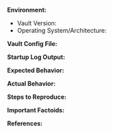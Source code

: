 <!-- Please reserve GitHub issues for bug reports and feature requests.

For questions, the best place to get answers is on our [mailing list](https://groups.google.com/forum/#!forum/vault-tool), as they will get more visibility from experienced users than the issue tracker.

Please note: We take Vault's security and our users' trust very seriously. If you believe you have found a security issue in Vault, please responsibly disclose by contacting us at security@hashicorp.com.
-->


<!-- Uncomment this section if this is a feature request. Include or exclude other sections as deemed appropriate.
**Feature Request:**
-->

**Environment:**
<!-- The version can be retrieved with `vault version`. -->

* Vault Version:
* Operating System/Architecture:

**Vault Config File:**
<!-- Configuration file used for the vault server. -->

**Startup Log Output:**
<!-- Logs from vault's output on startup, if available. -->

**Expected Behavior:**
<!-- What should have happened? -->

**Actual Behavior:**
<!-- What actually happened? -->

**Steps to Reproduce:**
<!-- List the steps required to reproduce the issue. -->

**Important Factoids:**
<!-- Describe any atypical environment setup, if any. -->

**References:**
<!-- Link to any references, such as GitHub issues or pull requests. -->